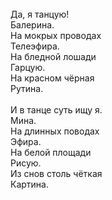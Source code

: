<br />
Да, я танцую!<br />
Балерина.<br />
На мокрых проводах<br />
Телеэфира.<br />
На бледной лошади<br />
Гарцую.<br />
На красном чёрная<br />
Рутина.<br />
<br />
И в танце суть ищу я.<br />
Мина.<br />
На длинных поводах<br />
Эфира.<br />
На белой площади<br />
Рисую.<br />
Из снов столь чёткая<br />
Картина.
